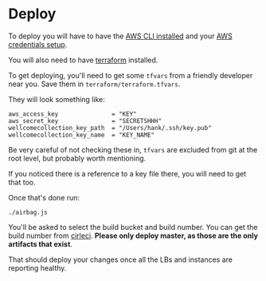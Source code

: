 # Deploy

To deploy you will have to have the [AWS CLI installed](http://docs.aws.amazon.com/cli/latest/userguide/installing.html#install-with-pip)
and your [AWS credentials setup](http://docs.aws.amazon.com/cli/latest/userguide/cli-chap-getting-started.html).

You will also need to have [terraform](https://www.terraform.io/downloads.html) installed.

To get deploying, you'll need to get some `tfvars` from a friendly developer near you.
Save them in `terraform/terraform.tfvars`.

They will look something like:

    aws_access_key               = "KEY"
    aws_secret_key               = "SECRETSHHH"
    wellcomecollection_key_path  = "/Users/hank/.ssh/key.pub"
    wellcomecollection_key_name  = "KEY_NAME"

Be very careful of not checking these in, `tfvars` are excluded from git at the root level,
but probably worth mentioning.

If you noticed there is a reference to a key file there, you will need to get that too.

Once that's done run:

    ./airbag.js

You'll be asked to select the build bucket and build number.
You can get the build number from [cirleci](https://circleci.com/gh/wellcometrust/wellcomecollection.org).
__Please only deploy master, as those are the only artifacts that exist__.

That should deploy your changes once all the LBs and instances are reporting healthy.
